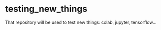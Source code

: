 # testing_new_things
That repository will be used to test new things: colab, jupyter, tensorflow...
